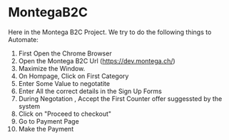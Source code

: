 # MontegaB2C

Here in the Montega B2C Project. We try to do the following things to Automate:

1. First Open the Chrome Browser
2. Open the Montega B2C Url (https://dev.montega.ch/) 
3. Maximize the Window.
4. On Hompage, Click on First Category
5. Enter Some Value to negotatite
6. Enter All the correct details in the Sign Up Forms
7. During Negotation , Accept the First Counter offer suggessted by the system
8. Click on "Proceed to checkout"
9. Go to Payment Page
10. Make the Payment
